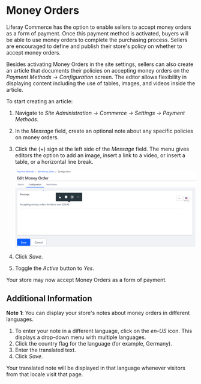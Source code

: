 # Money Orders

Liferay Commerce has the option to enable sellers to accept money orders as a form of payment. Once this payment method is activated, buyers will be able to use money orders to complete the purchasing process. Sellers are encouraged to define and publish their store's policy on whether to accept money orders.

Besides activating Money Orders in the site settings, sellers can also create an article that documents their policies on accepting money orders on the _Payment Methods_ → _Configuration_ screen. The editor allows flexibility in displaying content including the use of tables, images, and videos inside the article.

To start creating an article:

1. Navigate to _Site Administration → Commerce → Settings → Payment Methods_.
1. In the _Message_ field, create an optional note about any specific policies on money orders.
1. Click the (+) sign at the left side of the _Message_ field. The menu gives editors the option to add an image, insert a link to a video, or insert a table, or a horizontal line break.

    ![Article Display Options](./money-orders/images/01.png)

1. Click _Save_.
1. Toggle the _Active_ button to _Yes_.

Your store may now accept Money Orders as a form of payment.

## Additional Information

**Note 1**: You can display your store's notes about money orders in different languages.

1. To enter your note in a different language, click on the _en-US_ icon. This displays a drop-down menu with multiple languages.  
1. Click the country flag for the language (for example, Germany).
1. Enter the translated text.
1. Click _Save_.

Your translated note will be displayed in that language whenever visitors from that locale visit that page.
